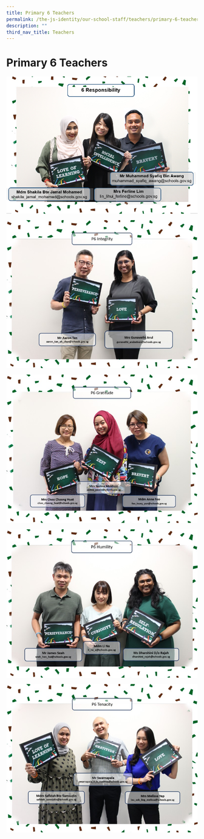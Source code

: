 ```yaml
---
title: Primary 6 Teachers
permalink: /the-js-identity/our-school-staff/teachers/primary-6-teachers/
description: ""
third_nav_title: Teachers
---
```


# **Primary 6 Teachers**

![](/images/6R.png)

![](/images/6INT.jpg)

![](/images/6G.jpg)

![](/images/6H.jpg)

![](/images/6T.jpg)